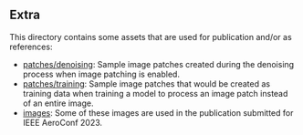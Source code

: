 ## Extra
This directory contains some assets that are used for publication and/or as references:
- [patches/denoising](./patches/denoising): Sample image patches created during the denoising process when image patching is enabled.
- [patches/training](./patches/training): Sample image patches that would be created as training data when training a model to process an image patch instead of an entire image.
- [images](./images): Some of these images are used in the publication submitted for IEEE AeroConf 2023.